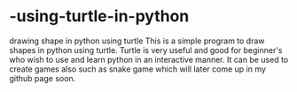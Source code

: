 # -using-turtle-in-python
drawing shape in python using turtle
This is a simple program to draw shapes in python using turtle. Turtle is very useful and good for beginner's who wish to use and learn python in an interactive manner. It can be used to create games also such as snake game which will later come up in my github page soon.
